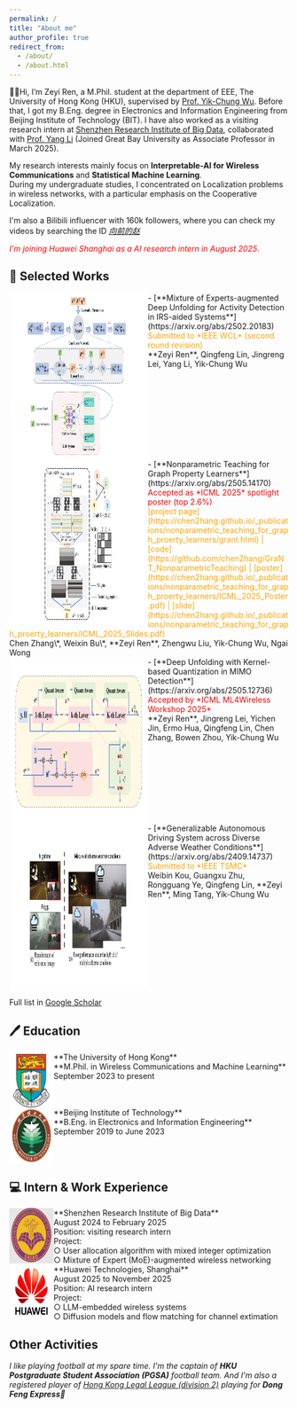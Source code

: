 ```yaml
---
permalink: /
title: "About me"
author_profile: true
redirect_from: 
  - /about/
  - /about.html
---
```


👋😀Hi, I’m Zeyi Ren, a M.Phil. student at the department of EEE, The University of Hong Kong (HKU), supervised by [Prof. Yik-Chung Wu](https://www.eee.hku.hk/~ycwu/). Before that, I got my B.Eng. degree in Electronics and Information Engineering from Beijing Institute of Technology (BIT). I have also worked as a visiting research intern at [Shenzhen Research Institute of Big Data](https://www.sribd.cn/), collaborated with [Prof. Yang Li](https://www.researchgate.net/profile/Yang-Li-196) (Joined Great Bay University as Associate Professor in March 2025).

My research interests mainly focus on **Interpretable-AI for Wireless Communications** and **Statistical Machine Learning**.<br>
During my undergraduate studies, I concentrated on Localization problems in wireless networks, with a particular emphasis on the Cooperative Localization.<br>

I'm also a Bilibili influencer with 160k followers, where you can check my videos by searching the ID [*向前的赵*](https://space.bilibili.com/471218890?spm_id_from=333.1007.0.0)<br>

<span style="color: red;">*I'm joining Huawei Shanghai as a AI research intern in August 2025*. </span>

📃 Selected Works
------
<img src="images/moe.png" align="left" width="250" height="300"/>
- [**Mixture of Experts-augmented Deep Unfolding for Activity Detection in IRS-aided Systems**](https://arxiv.org/abs/2502.20183)<br>
<span style="color: orange;">Submitted to *IEEE WCL* (second round revision) </span><br>
**Zeyi Ren**, Qingfeng Lin, Jingreng Lei, Yang Li, Yik-Chung Wu
<br clear="left"/>


<img src="images/GCN.png" align="left" width="250" height="300"/>
- [**Nonparametric Teaching for Graph Property Learners**](https://arxiv.org/abs/2505.14170)<br>
<span style="color: red;">Accepted as *ICML 2025* spotlight poster (top 2.6%) </span><br>
<span style="color: orange;">[project page](https://chen2hang.github.io/_publications/nonparametric_teaching_for_graph_proerty_learners/grant.html) | [code](https://github.com/chen2hang/GraNT_NonparametricTeaching) | [poster](https://chen2hang.github.io/_publications/nonparametric_teaching_for_graph_proerty_learners/ICML_2025_Poster.pdf) | [slide](https://chen2hang.github.io/_publications/nonparametric_teaching_for_graph_proerty_learners/ICML_2025_Slides.pdf)</span><br>
Chen Zhang\*, Weixin Bu\*, **Zeyi Ren**, Zhengwu Liu, Yik-Chung Wu, Ngai Wong
<br clear="left"/>


<img src="images/KAQ.png" align="left" width="250" height="300"/>
- [**Deep Unfolding with Kernel-based Quantization in MIMO Detection**](https://arxiv.org/abs/2505.12736)<br>
<span style="color: red;">Accepted by *ICML ML4Wireless Workshop 2025* </span><br>
**Zeyi Ren**, Jingreng Lei, Yichen Jin, Ermo Hua, Qingfeng Lin, Chen Zhang, Bowen Zhou, Yik-Chung Wu
<br clear="left"/>


<img src="images/TSMC.png" align="left" width="250" height="300"/>
- [**Generalizable Autonomous Driving System across Diverse Adverse Weather Conditions**](https://arxiv.org/abs/2409.14737)<br>
<span style="color: orange;">Submitted to *IEEE TSMC* </span><br>
Weibin Kou, Guangxu Zhu, Rongguang Ye, Qingfeng Lin, **Zeyi Ren**, Ming Tang, Yik-Chung Wu<br>
<br clear="left"/>

Full list in [Google Scholar](https://scholar.google.com/citations?user=bdkdiw4AAAAJ&hl=en)

🖊 Education
------
<img src="images/HKU.png" align="left" width="80" height="100"/>
    **The University of Hong Kong**<br>
    **M.Phil. in Wireless Communications and Machine Learning**<br>
    September 2023 to present
<br clear="left"/>

<img src="images/BIT.png" align="left" width="80" height="100"/>
    **Beijing Institute of Technology**<br>
    **B.Eng. in Electronics and Information Engineering**<br>
    September 2019 to June 2023
<br clear="left"/>

💻 Intern & Work Experience
------
<img src="images/SRIBD.png" align="left" width="80" height="100"/>
    **Shenzhen Research Institute of Big Data**<br>
    August 2024 to February 2025<br>
    Position: visiting research intern<br>
    Project:<br>
    ○ User allocation algorithm with mixed integer optimization<br>
    ○ Mixture of Expert (MoE)-augmented wireless networking<br>
    

<img src="images/huawei.png" align="left" width="80" height="100"/>
    **Huawei Technologies, Shanghai**<br>
    August 2025 to November 2025<br>
    Position: AI research intern<br>
    Project:<br>
    ○ LLM-embedded wireless systems<br>
    ○ Diffusion models and flow matching for channel extimation<br>


Other Activities
------
*I like playing football at my spare time. I'm the captain of **HKU Postgraduate Student Association (PGSA)** football team. And I'm also a registered player of [Hong Kong Legal League (division 2)](https://legalleague.leaguerepublic.com/index.html) playing for **Dong Feng Express**🚀*
